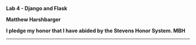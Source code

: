 **Lab 4 - Django and Flask**

**Matthew Harshbarger**

**I pledge my honor that I have abided by the Stevens Honor System. MBH**

---
